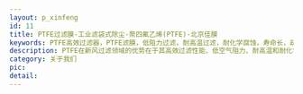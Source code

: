 ```yaml
---
layout: p_xinfeng
id: 11
title: PTFE过滤膜-工业滤袋式除尘-聚四氟乙烯(PTFE)-北京佳膜
keywords: PTFE高效过滤器，PTFE滤膜，低阻力过滤，耐高温过滤，耐化学腐蚀，寿命长，疏水性，PTFE空气净化，PTFE新风系统，PTFE工业除尘，PTFE高效过滤，医疗卫生，PTFE实验室，超净过滤，无尘车间，粉尘过滤，滤袋，滤芯，滤材，新风空调，新风过滤器，空气净化器，高分子纳米膜技术，高效过滤PM2.5，窗式新风机，工业除尘滤袋，源头净化，环保，gore-tex
description: PTFE在新风过滤领域的优势在于其高效过滤性能、低空气阻力、耐高温和耐化学腐蚀性、长使用寿命以及疏水与亲水特性。这些特性使其成为工业、医疗、实验室和商业建筑等场景中理想的过滤材料，能够有效提升空气质量，降低能耗和维护成本
category: 关于我们
pic: 
detail:  
---
```


